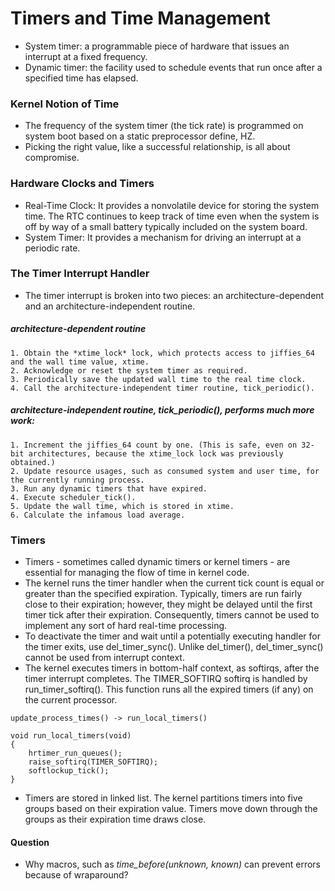 # Timers and Time Management

* System timer: a programmable piece of hardware that issues an interrupt at a fixed frequency.
* Dynamic timer: the facility used to schedule events that run once after a specified time has elapsed.

### Kernel Notion of Time
* The frequency of the system timer (the tick rate) is programmed on system boot based on a static preprocessor define, HZ.
* Picking the right value, like a successful relationship, is all about compromise.

### Hardware Clocks and Timers
* Real-Time Clock: It provides a nonvolatile device for storing the system time. The RTC continues to keep track of time even when the system is off by way of a small battery typically included on the system board.
* System Timer: It provides a mechanism for driving an interrupt at a periodic rate.

### The Timer Interrupt Handler
* The timer interrupt is broken into two pieces: an architecture-dependent and an architecture-independent routine.
##### architecture-dependent routine
    1. Obtain the *xtime_lock* lock, which protects access to jiffies_64 and the wall time value, xtime.
    2. Acknowledge or reset the system timer as required.
    3. Periodically save the updated wall time to the real time clock.
    4. Call the architecture-independent timer routine, tick_periodic().
##### architecture-independent routine, tick_periodic(), performs much more work:
    1. Increment the jiffies_64 count by one. (This is safe, even on 32-bit architectures, because the xtime_lock lock was previously obtained.)
    2. Update resource usages, such as consumed system and user time, for the currently running process.
    3. Run any dynamic timers that have expired.
    4. Execute scheduler_tick().
    5. Update the wall time, which is stored in xtime.
    6. Calculate the infamous load average.

### Timers
* Timers - sometimes called dynamic timers or kernel timers - are essential for managing the flow of time in kernel code.
* The kernel runs the timer handler when the current tick count is equal or greater than the specified expiration. Typically, timers are run fairly close to their expiration; however, they might be delayed until the first timer tick after their expiration. Consequently, timers cannot be used to implement any sort of hard real-time processing.
* To deactivate the timer and wait until a potentially executing handler for the timer exits, use del_timer_sync(). Unlike del_timer(), del_timer_sync() cannot be used from interrupt context.
* The kernel executes timers in bottom-half context, as softirqs, after the timer interrupt completes. The TIMER_SOFTIRQ softirq is handled by run_timer_softirq(). This function runs all the expired timers (if any) on the current processor.
```
update_process_times() -> run_local_timers()

void run_local_timers(void)
{
    hrtimer_run_queues();
    raise_softirq(TIMER_SOFTIRQ);
    softlockup_tick();
}
```
* Timers are stored in linked list. The kernel partitions timers into five groups based on their expiration value. Timers move down through the groups as their expiration time draws close.

#### Question
* Why macros, such as *time_before(unknown, known)* can prevent errors because of wraparound?
